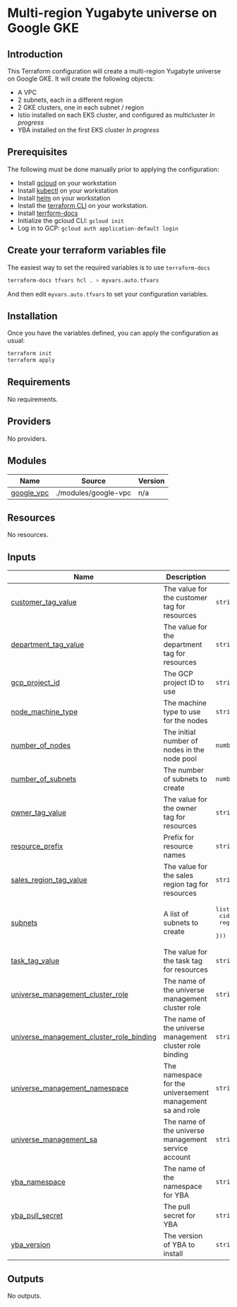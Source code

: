 # Multi-region Yugabyte universe on Google GKE

## Introduction
This Terraform configuration will create a multi-region Yugabyte universe on Google GKE. It will create the following objects:

* A VPC
* 2 subnets, each in a different region
* 2 GKE clusters, one in each subnet / region
* Istio installed on each EKS cluster, and configured as multicluster _In progress_
* YBA installed on the first EKS cluster _In progress_

## Prerequisites

The following must be done manually prior to applying the configuration:

* Install [gcloud](https://cloud.google.com/sdk/docs/install) on your workstation
* Install [kubectl](https://kubernetes.io/docs/tasks/tools/) on your workstation
* Install [helm](https://helm.sh/docs/intro/install/) on your workstation
* Install the [terraform CLI](https://developer.hashicorp.com/terraform/tutorials/aws-get-started/install-cli) on your workstation.
* Install [terrform-docs](https://terraform-docs.io/user-guide/installation/)
* Initialize the gcloud CLI: `gcloud init`
* Log in to GCP: `gcloud auth application-default login`

## Create your terraform variables file

The easiest way to set the required variables is to use `terraform-docs`
```bash
terraform-docs tfvars hcl . > myvars.auto.tfvars
```

And then edit `myvars.auto.tfvars` to set your configuration variables.

## Installation

Once you have the variables defined, you can apply the configuration as usual:

```bash
terraform init
terraform apply
```

<!-- BEGIN_TF_DOCS -->
## Requirements

No requirements.

## Providers

No providers.

## Modules

| Name | Source | Version |
|------|--------|---------|
| <a name="module_google_vpc"></a> [google\_vpc](#module\_google\_vpc) | ./modules/google-vpc | n/a |

## Resources

No resources.

## Inputs

| Name | Description | Type | Default | Required |
|------|-------------|------|---------|:--------:|
| <a name="input_customer_tag_value"></a> [customer\_tag\_value](#input\_customer\_tag\_value) | The value for the customer tag for resources | `string` | n/a | yes |
| <a name="input_department_tag_value"></a> [department\_tag\_value](#input\_department\_tag\_value) | The value for the department tag for resources | `string` | n/a | yes |
| <a name="input_gcp_project_id"></a> [gcp\_project\_id](#input\_gcp\_project\_id) | The GCP project ID to use | `string` | n/a | yes |
| <a name="input_node_machine_type"></a> [node\_machine\_type](#input\_node\_machine\_type) | The machine type to use for the nodes | `string` | n/a | yes |
| <a name="input_number_of_nodes"></a> [number\_of\_nodes](#input\_number\_of\_nodes) | The initial number of nodes in the node pool | `number` | n/a | yes |
| <a name="input_number_of_subnets"></a> [number\_of\_subnets](#input\_number\_of\_subnets) | The number of subnets to create | `number` | n/a | yes |
| <a name="input_owner_tag_value"></a> [owner\_tag\_value](#input\_owner\_tag\_value) | The value for the owner tag for resources | `string` | n/a | yes |
| <a name="input_resource_prefix"></a> [resource\_prefix](#input\_resource\_prefix) | Prefix for resource names | `string` | n/a | yes |
| <a name="input_sales_region_tag_value"></a> [sales\_region\_tag\_value](#input\_sales\_region\_tag\_value) | The value for the sales region tag for resources | `string` | n/a | yes |
| <a name="input_subnets"></a> [subnets](#input\_subnets) | A list of subnets to create | <pre>list(object({<br>    cidr_range = string<br>    region     = string<br>  }))</pre> | n/a | yes |
| <a name="input_task_tag_value"></a> [task\_tag\_value](#input\_task\_tag\_value) | The value for the task tag for resources | `string` | n/a | yes |
| <a name="input_universe_management_cluster_role"></a> [universe\_management\_cluster\_role](#input\_universe\_management\_cluster\_role) | The name of the universe management cluster role | `string` | n/a | yes |
| <a name="input_universe_management_cluster_role_binding"></a> [universe\_management\_cluster\_role\_binding](#input\_universe\_management\_cluster\_role\_binding) | The name of the universe management cluster role binding | `string` | n/a | yes |
| <a name="input_universe_management_namespace"></a> [universe\_management\_namespace](#input\_universe\_management\_namespace) | The namespace for the universement management sa and role | `string` | n/a | yes |
| <a name="input_universe_management_sa"></a> [universe\_management\_sa](#input\_universe\_management\_sa) | The name of the universe management service account | `string` | n/a | yes |
| <a name="input_yba_namespace"></a> [yba\_namespace](#input\_yba\_namespace) | The name of the namespace for YBA | `string` | n/a | yes |
| <a name="input_yba_pull_secret"></a> [yba\_pull\_secret](#input\_yba\_pull\_secret) | The pull secret for YBA | `string` | n/a | yes |
| <a name="input_yba_version"></a> [yba\_version](#input\_yba\_version) | The version of YBA to install | `string` | n/a | yes |

## Outputs

No outputs.
<!-- END_TF_DOCS -->